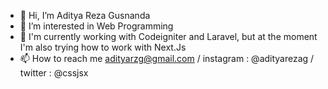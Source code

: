- 👋 Hi, I’m Aditya Reza Gusnanda
- 👀 I’m interested in Web Programming
- 🌱 I'm currently working with Codeigniter and Laravel, but at the moment I'm also trying how to work with Next.Js
- 📫 How to reach me adityarzg@gmail.com / instagram : @adityarezag / twitter : @cssjsx

<!---
adityarzg/adityarzg is a ✨ special ✨ repository because its `README.md` (this file) appears on your GitHub profile.
You can click the Preview link to take a look at your changes.
--->
